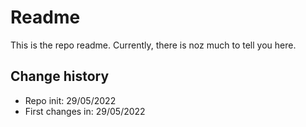 # Readme

This is the repo readme. Currently, there is noz much to tell you here.

## Change history

- Repo init: 29/05/2022
- First changes in: 29/05/2022